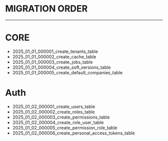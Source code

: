 # MIGRATION ORDER

---
# CORE

- 2025_01_01_000001_create_tenants_table
- 2025_01_01_000002_create_cache_table
- 2025_01_01_000003_create_jobs_table
- 2025_01_01_000004_create_soft_versions_table
- 2025_01_01_000005_create_default_companies_table

# Auth

- 2025_01_02_000001_create_users_table
- 2025_01_02_000002_create_roles_table
- 2025_01_02_000003_create_permissions_table
- 2025_01_02_000004_create_role_user_table
- 2025_01_02_000005_create_permission_role_table
- 2025_01_02_000006_create_personal_access_tokens_table
